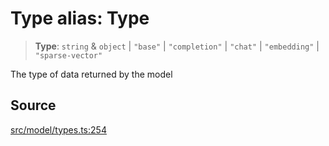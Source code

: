 # Type alias: Type

> **Type**: `string` & `object` \| `"base"` \| `"completion"` \| `"chat"` \| `"embedding"` \| `"sparse-vector"`

The type of data returned by the model

## Source

[src/model/types.ts:254](https://github.com/colelawrence/dexter/blob/6b94c49/src/model/types.ts#L254)
